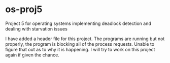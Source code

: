 # os-proj5
Project 5 for operating systems
implementing deadlock detection and dealing with starvation issues

I have added a header file for this project.
The programs are running but not properly, the program is blocking all of the process requests.
Unable to figure that out as to why it is happening. I will try to work on this project again if given the chance.
